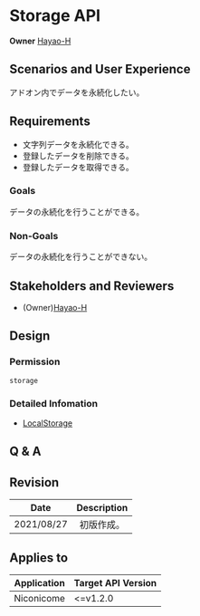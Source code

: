 # Storage API

**Owner** [Hayao-H](https://github.com/Hayao-H)

## Scenarios and User Experience
アドオン内でデータを永続化したい。

## Requirements
- 文字列データを永続化できる。
- 登録したデータを削除できる。
- 登録したデータを取得できる。

### Goals
データの永続化を行うことができる。

### Non-Goals
データの永続化を行うことができない。

## Stakeholders and Reviewers
- (Owner)[Hayao-H](https://github.com/Hayao-H)


## Design

### Permission 
``storage``

### Detailed Infomation
- [LocalStorage](./localStorage.md)

## Q & A

## Revision
Date | Description
:---:| :---:
2021/08/27 | 初版作成。

## Applies to
Application | Target API Version
:--: | --
Niconicome | <=v1.2.0
